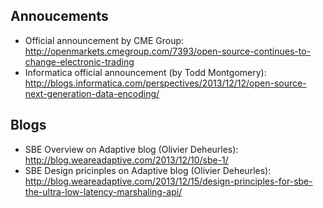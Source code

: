 ## Annoucements

 - Official announcement by CME Group: http://openmarkets.cmegroup.com/7393/open-source-continues-to-change-electronic-trading
 - Informatica official announcement (by Todd Montgomery): http://blogs.informatica.com/perspectives/2013/12/12/open-source-next-generation-data-encoding/

## Blogs

- SBE Overview on Adaptive blog (Olivier Deheurles): http://blog.weareadaptive.com/2013/12/10/sbe-1/
- SBE Design pricinples on Adaptive blog (Olivier Deheurles): http://blog.weareadaptive.com/2013/12/15/design-principles-for-sbe-the-ultra-low-latency-marshaling-api/